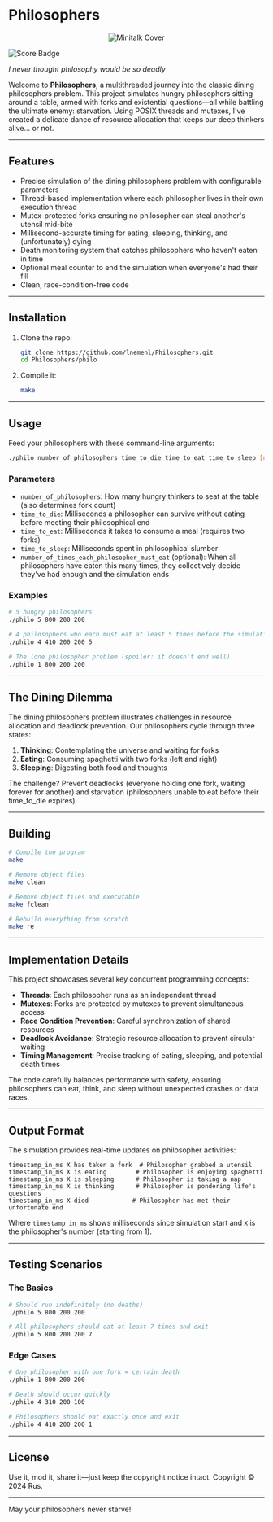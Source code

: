 # Philosophers
<p align="center">
  <img src="https://raw.githubusercontent.com/ayogun/42-project-badges/refs/heads/main/covers/cover-philosophers.png" alt="Minitalk Cover">
</p>
<img src="https://img.shields.io/badge/Score-100%2F100-brightgreen" alt="Score Badge">

*I never thought philosophy would be so deadly*

Welcome to **Philosophers**, a multithreaded journey into the classic dining philosophers problem. This project simulates hungry philosophers sitting around a table, armed with forks and existential questions—all while battling the ultimate enemy: starvation. Using POSIX threads and mutexes, I've created a delicate dance of resource allocation that keeps our deep thinkers alive... or not.

---

## Features
- Precise simulation of the dining philosophers problem with configurable parameters
- Thread-based implementation where each philosopher lives in their own execution thread
- Mutex-protected forks ensuring no philosopher can steal another's utensil mid-bite
- Millisecond-accurate timing for eating, sleeping, thinking, and (unfortunately) dying
- Death monitoring system that catches philosophers who haven't eaten in time
- Optional meal counter to end the simulation when everyone's had their fill
- Clean, race-condition-free code

---

## Installation
1. Clone the repo:
   ```bash
   git clone https://github.com/lnemenl/Philosophers.git
   cd Philosophers/philo
   ```
2. Compile it:
   ```bash
   make
   ```

---

## Usage
Feed your philosophers with these command-line arguments:

```bash
./philo number_of_philosophers time_to_die time_to_eat time_to_sleep [number_of_times_each_philosopher_must_eat]
```

### Parameters
- `number_of_philosophers`: How many hungry thinkers to seat at the table (also determines fork count)
- `time_to_die`: Milliseconds a philosopher can survive without eating before meeting their philosophical end
- `time_to_eat`: Milliseconds it takes to consume a meal (requires two forks)
- `time_to_sleep`: Milliseconds spent in philosophical slumber
- `number_of_times_each_philosopher_must_eat` (optional): When all philosophers have eaten this many times, they collectively decide they've had enough and the simulation ends

### Examples
```bash
# 5 hungry philosophers
./philo 5 800 200 200

# 4 philosophers who each must eat at least 5 times before the simulation ends
./philo 4 410 200 200 5

# The lone philosopher problem (spoiler: it doesn't end well)
./philo 1 800 200 200
```

---

## The Dining Dilemma
The dining philosophers problem illustrates challenges in resource allocation and deadlock prevention. Our philosophers cycle through three states:

1. **Thinking**: Contemplating the universe and waiting for forks
2. **Eating**: Consuming spaghetti with two forks (left and right)
3. **Sleeping**: Digesting both food and thoughts

The challenge? Prevent deadlocks (everyone holding one fork, waiting forever for another) and starvation (philosophers unable to eat before their time_to_die expires).

---

## Building
```bash
# Compile the program
make

# Remove object files
make clean

# Remove object files and executable
make fclean

# Rebuild everything from scratch
make re
```

---

## Implementation Details
This project showcases several key concurrent programming concepts:

- **Threads**: Each philosopher runs as an independent thread
- **Mutexes**: Forks are protected by mutexes to prevent simultaneous access
- **Race Condition Prevention**: Careful synchronization of shared resources
- **Deadlock Avoidance**: Strategic resource allocation to prevent circular waiting
- **Timing Management**: Precise tracking of eating, sleeping, and potential death times

The code carefully balances performance with safety, ensuring philosophers can eat, think, and sleep without unexpected crashes or data races.

---

## Output Format
The simulation provides real-time updates on philosopher activities:

```
timestamp_in_ms X has taken a fork  # Philosopher grabbed a utensil
timestamp_in_ms X is eating        # Philosopher is enjoying spaghetti
timestamp_in_ms X is sleeping      # Philosopher is taking a nap
timestamp_in_ms X is thinking      # Philosopher is pondering life's questions
timestamp_in_ms X died            # Philosopher has met their unfortunate end
```

Where `timestamp_in_ms` shows milliseconds since simulation start and `X` is the philosopher's number (starting from 1).

---

## Testing Scenarios

### The Basics
```bash
# Should run indefinitely (no deaths)
./philo 5 800 200 200

# All philosophers should eat at least 7 times and exit
./philo 5 800 200 200 7
```

### Edge Cases
```bash
# One philosopher with one fork = certain death
./philo 1 800 200 200

# Death should occur quickly
./philo 4 310 200 100

# Philosophers should eat exactly once and exit
./philo 4 410 200 200 1
```

---

## License
Use it, mod it, share it—just keep the copyright notice intact.
Copyright © 2024 Rus.

---

May your philosophers never starve!
